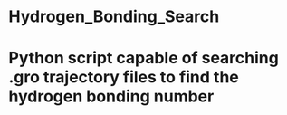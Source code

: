 # Hydrogen_Bonding_Search
# Python script capable of searching .gro trajectory files to find the hydrogen bonding number
